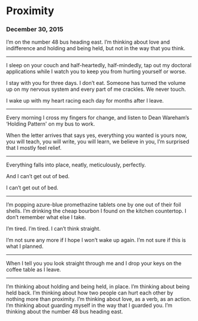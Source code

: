 # Proximity
### December 30, 2015



I’m on the number 48 bus heading east. I’m thinking about love and indifference and holding and being held, but not in the way that you think.



* * *



I sleep on your couch and half-heartedly, half-mindedly, tap out my doctoral applications while I watch you to keep you from hurting yourself or worse.


I stay with you for three days. I don’t eat. Someone has turned the volume up on my nervous system and every part of me crackles. We never touch.


I wake up with my heart racing each day for months after I leave.



* * *



Every morning I cross my fingers for change, and listen to Dean Wareham’s ‘Holding Pattern' on my bus to work.


When the letter arrives that says yes, everything you wanted is yours now, you will teach, you will write, you will learn, we believe in you, I’m surprised that I mostly feel relief.



* * *



Everything falls into place, neatly, meticulously, perfectly.


And I can’t get out of bed.


I can’t get out of bed.



* * *



I’m popping azure-blue promethazine tablets one by one out of their foil shells. I’m drinking the cheap bourbon I found on the kitchen countertop. I don’t remember what else I take.


I’m tired. I’m tired. I can’t think straight.


I’m not sure any more if I hope I won’t wake up again. I’m not sure if this is what I planned.



* * *



When I tell you you look straight through me and I drop your keys on the coffee table as I leave.



* * *



I’m thinking about holding and being held, in place. I’m thinking about being held back. I’m thinking about how two people can hurt each other by nothing more than proximity. I’m thinking about love, as a verb, as an action. I’m thinking about guarding myself in the way that I guarded you. I’m thinking about the number 48 bus heading east.
